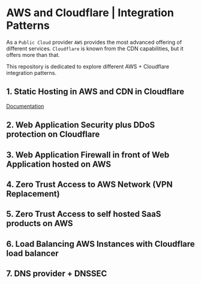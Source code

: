 # AWS and Cloudflare | Integration Patterns
As a `Public Cloud` provider `AWS` provides the most advanced offering of different services. `Cloudflare` is known from the CDN capabilities, but it offers more than that.

This repository is dedicated to explore different AWS + Cloudflare integration patterns.

## 1. Static Hosting in AWS and CDN in Cloudflare
[Documentation](./cloudflare-cdn-aws-hosting.md)

## 2. Web Application Security plus DDoS protection on Cloudflare

## 3. Web Application Firewall in front of Web Application hosted on AWS

## 4. Zero Trust Access to AWS Network (VPN Replacement)

## 5. Zero Trust Access to self hosted SaaS products on AWS

## 6. Load Balancing AWS Instances with Cloudflare load balancer

## 7. DNS provider + DNSSEC